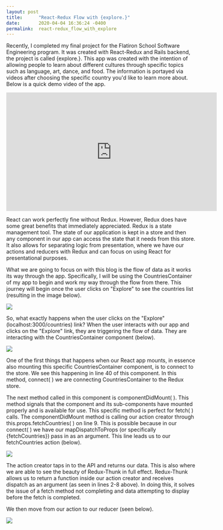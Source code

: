 ```yaml
---
layout: post
title:      "React-Redux Flow with {explore.}"
date:       2020-04-04 16:36:24 -0400
permalink:  react-redux_flow_with_explore
---
```



Recently, I completed my final project for the Flatiron School Software Engineering program.  It was created with React-Redux and Rails backend, the project is called {explore.}.  This app was created with the intention of allowing people to learn about different cultures through specific topics such as language, art, dance, and food.  The information is portayed via videos after choosing the specific country you'd like to learn more about.  Below is a quick demo video of the app.


<iframe width="560" height="315" src="https://www.youtube.com/embed/kFqCqmA8TYU" frameborder="0" allow="accelerometer; autoplay; encrypted-media; gyroscope; picture-in-picture" allowfullscreen></iframe>


React can work perfectly fine without Redux.  However, Redux does have some great benefits that immediately appreciated.  Redux is a state management tool.  The state of our application is kept in a store and then any component in our app can access the state that it needs from this store. It also allows for separating logic from presentation, where we have our actions and reducers with Redux and can focus on using React for presentational purposes.

What we are going to focus on with this blog is the flow of data as it works its way through the app.  Specifically, I will be using the CountriesContainer of my app to begin and work my way through the flow from there.  This journey will begin once the user clicks on "Explore" to see the countries list (resulting in the image below).

![](https://i.ibb.co/7jGGbTs/Screenshot-explore-countries-page.png)


So, what exactly happens when the user clicks on the "Explore" (localhost:3000/countries) link? When the user interacts with our app and clicks on the "Explore" link, they are triggering the flow of data. They are interacting with the CountriesContainer component (below).  


![](https://i.ibb.co/W0XTKNx/Countries-Container-component.png)


One of the first things that happens when our React app mounts, in essence also mounting this specific CountriesContainer component, is to connect to the store.  We see this happening in line 40 of this component.  In this method, connect( ) we are connecting CountriesContainer to the Redux store.  

The next method called in this component is componentDidMount( ). This method signals that the component and its sub-components have mounted properly and is available for use.  This specific method is perfect for fetch( ) calls.  The componentDidMount method is calling our action creator through this.props.fetchCountries( ) on line 9. This is possible because in our connect( ) we have our mapDispatchToProps (or specifically {fetchCountries}) pass in as an argument. This line leads us to our fetchCountries action (below).

![](https://i.ibb.co/kx1fJQW/fetch-Countries-action.png)


The action creator taps in to the API and returns our data.  This is also where we are able to see the beauty of Redux-Thunk in full effect.  Redux-Thunk allows us to return a function inside our action creator and receives dispatch as an argument (as seen in lines 2-8 above).  In doing this, it solves the issue of a fetch method not completing and data attempting to display before the fetch is completed.

We then move from our action to our reducer (seen below).

![](https://i.ibb.co/TRswXN2/country-Reducer.png)


